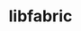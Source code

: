 ---
title: "libfabric"
layout: cache
categories: [package, develop-2023-06-04]
meta: {"versions": ["1.18.0"], "compilers": ["gcc@=11.1.0", "gcc@=11.3.0", "gcc@=12.1.0", "gcc@=7.3.1", "gcc@=7.5.0", "oneapi@=2023.0.0"], "oss": ["amzn2", "ubuntu18.04", "ubuntu20.04", "ubuntu22.04"], "platforms": ["linux"], "targets": ["aarch64", "neoverse_n1", "ppc64le", "x86_64", "x86_64_v3"], "stacks": ["aws-ahug", "aws-ahug-aarch64", "aws-isc", "aws-isc-aarch64", "build_systems", "data-vis-sdk", "e4s", "e4s-oneapi", "e4s-power", "root", "tutorial"], "num_specs": 15, "num_specs_by_stack": {"aws-isc-aarch64": 4, "root": 15, "aws-ahug-aarch64": 4, "aws-ahug": 2, "aws-isc": 2, "e4s-power": 1, "build_systems": 1, "e4s-oneapi": 1, "data-vis-sdk": 1, "e4s": 1, "tutorial": 2}}
spec_details: [{"hash": "sdy4zd6x7k2ikfkqfd2nqox7turm7i2u", "compiler": "gcc@=7.3.1", "versions": ["1.18.0"], "os": "amzn2", "platform": "linux", "target": "aarch64", "variants": ["build_system=autotools", "~debug", "fabrics=efa,mrail,rxd,rxm,shm,sockets,tcp,udp,verbs", "~kdreg"], "stacks": ["aws-isc-aarch64", "root"], "size": "-", "tarball": "https://binaries.spack.io/releases/develop-2023-06-04/build_cache/linux-amzn2-aarch64/gcc-7.3.1/libfabric-1.18.0/linux-amzn2-aarch64-gcc-7.3.1-libfabric-1.18.0-sdy4zd6x7k2ikfkqfd2nqox7turm7i2u.spack"}, {"hash": "vka6e7kdkemtp7mj2ao2panphgs2rmp6", "compiler": "gcc@=7.3.1", "versions": ["1.18.0"], "os": "amzn2", "platform": "linux", "target": "aarch64", "variants": ["build_system=autotools", "~debug", "fabrics=efa,mrail,rxd,rxm,shm,sockets,tcp,udp,verbs", "~kdreg"], "stacks": ["aws-isc-aarch64", "aws-ahug-aarch64", "root"], "size": "-", "tarball": "https://binaries.spack.io/releases/develop-2023-06-04/build_cache/linux-amzn2-aarch64/gcc-7.3.1/libfabric-1.18.0/linux-amzn2-aarch64-gcc-7.3.1-libfabric-1.18.0-vka6e7kdkemtp7mj2ao2panphgs2rmp6.spack"}, {"hash": "goud4buqmz67uv3hv6p544xcit4txrfb", "compiler": "gcc@=7.3.1", "versions": ["1.18.0"], "os": "amzn2", "platform": "linux", "target": "aarch64", "variants": ["build_system=autotools", "~debug", "fabrics=efa,mrail,rxd,rxm,shm,sockets,tcp,udp,verbs", "~kdreg"], "stacks": ["root", "aws-ahug-aarch64"], "size": "-", "tarball": "https://binaries.spack.io/releases/develop-2023-06-04/build_cache/linux-amzn2-aarch64/gcc-7.3.1/libfabric-1.18.0/linux-amzn2-aarch64-gcc-7.3.1-libfabric-1.18.0-goud4buqmz67uv3hv6p544xcit4txrfb.spack"}, {"hash": "6frx3ciy6wnoebuxbimwsh7q3fyd5amu", "compiler": "gcc@=7.3.1", "versions": ["1.18.0"], "os": "amzn2", "platform": "linux", "target": "neoverse_n1", "variants": ["build_system=autotools", "~debug", "fabrics=efa,mrail,rxd,rxm,shm,sockets,tcp,udp,verbs", "~kdreg"], "stacks": ["aws-isc-aarch64", "aws-ahug-aarch64", "root"], "size": "-", "tarball": "https://binaries.spack.io/releases/develop-2023-06-04/build_cache/linux-amzn2-neoverse_n1/gcc-7.3.1/libfabric-1.18.0/linux-amzn2-neoverse_n1-gcc-7.3.1-libfabric-1.18.0-6frx3ciy6wnoebuxbimwsh7q3fyd5amu.spack"}, {"hash": "7c7uqonxmqxq2gwavrdr6eaq47axkrlw", "compiler": "gcc@=7.3.1", "versions": ["1.18.0"], "os": "amzn2", "platform": "linux", "target": "neoverse_n1", "variants": ["build_system=autotools", "~debug", "fabrics=efa,mrail,rxd,rxm,shm,sockets,tcp,udp,verbs", "~kdreg"], "stacks": ["aws-isc-aarch64", "root"], "size": "-", "tarball": "https://binaries.spack.io/releases/develop-2023-06-04/build_cache/linux-amzn2-neoverse_n1/gcc-7.3.1/libfabric-1.18.0/linux-amzn2-neoverse_n1-gcc-7.3.1-libfabric-1.18.0-7c7uqonxmqxq2gwavrdr6eaq47axkrlw.spack"}, {"hash": "qwfmlbq7cozfzh556ixmz4p7qkvqboqp", "compiler": "gcc@=7.3.1", "versions": ["1.18.0"], "os": "amzn2", "platform": "linux", "target": "neoverse_n1", "variants": ["build_system=autotools", "~debug", "fabrics=efa,mrail,rxd,rxm,shm,sockets,tcp,udp,verbs", "~kdreg"], "stacks": ["root", "aws-ahug-aarch64"], "size": "-", "tarball": "https://binaries.spack.io/releases/develop-2023-06-04/build_cache/linux-amzn2-neoverse_n1/gcc-7.3.1/libfabric-1.18.0/linux-amzn2-neoverse_n1-gcc-7.3.1-libfabric-1.18.0-qwfmlbq7cozfzh556ixmz4p7qkvqboqp.spack"}, {"hash": "kdc7yyqfcis55lf4avdaeif23iw5n4cc", "compiler": "gcc@=7.3.1", "versions": ["1.18.0"], "os": "amzn2", "platform": "linux", "target": "x86_64_v3", "variants": ["build_system=autotools", "~debug", "fabrics=efa,mrail,rxd,rxm,shm,sockets,tcp,udp,verbs", "~kdreg"], "stacks": ["root", "aws-ahug", "aws-isc"], "size": "-", "tarball": "https://binaries.spack.io/releases/develop-2023-06-04/build_cache/linux-amzn2-x86_64_v3/gcc-7.3.1/libfabric-1.18.0/linux-amzn2-x86_64_v3-gcc-7.3.1-libfabric-1.18.0-kdc7yyqfcis55lf4avdaeif23iw5n4cc.spack"}, {"hash": "7ibgh6uiuov4shmx5vtegspsxu7465xk", "compiler": "gcc@=7.3.1", "versions": ["1.18.0"], "os": "amzn2", "platform": "linux", "target": "x86_64_v3", "variants": ["build_system=autotools", "~debug", "fabrics=efa,mrail,rxd,rxm,shm,sockets,tcp,udp,verbs", "~kdreg"], "stacks": ["root", "aws-isc"], "size": "-", "tarball": "https://binaries.spack.io/releases/develop-2023-06-04/build_cache/linux-amzn2-x86_64_v3/gcc-7.3.1/libfabric-1.18.0/linux-amzn2-x86_64_v3-gcc-7.3.1-libfabric-1.18.0-7ibgh6uiuov4shmx5vtegspsxu7465xk.spack"}, {"hash": "5ygxxafoxwvuhbip7vzrf3uv7pl3e6bs", "compiler": "gcc@=7.3.1", "versions": ["1.18.0"], "os": "amzn2", "platform": "linux", "target": "x86_64_v3", "variants": ["build_system=autotools", "~debug", "fabrics=efa,mrail,rxd,rxm,shm,sockets,tcp,udp,verbs", "~kdreg"], "stacks": ["root", "aws-ahug"], "size": "-", "tarball": "https://binaries.spack.io/releases/develop-2023-06-04/build_cache/linux-amzn2-x86_64_v3/gcc-7.3.1/libfabric-1.18.0/linux-amzn2-x86_64_v3-gcc-7.3.1-libfabric-1.18.0-5ygxxafoxwvuhbip7vzrf3uv7pl3e6bs.spack"}, {"hash": "glsu7dh4iwweihbdvq22ko2feqm3oeg4", "compiler": "gcc@=11.1.0", "versions": ["1.18.0"], "os": "ubuntu20.04", "platform": "linux", "target": "ppc64le", "variants": ["build_system=autotools", "~debug", "fabrics=rxm,sockets,tcp,udp", "~kdreg"], "stacks": ["root", "e4s-power"], "size": "-", "tarball": "https://binaries.spack.io/releases/develop-2023-06-04/build_cache/linux-ubuntu20.04-ppc64le/gcc-11.1.0/libfabric-1.18.0/linux-ubuntu20.04-ppc64le-gcc-11.1.0-libfabric-1.18.0-glsu7dh4iwweihbdvq22ko2feqm3oeg4.spack"}, {"hash": "zh2zdyisvg4qqw2pqhb3iw4n3zqqxba2", "compiler": "gcc@=7.5.0", "versions": ["1.18.0"], "os": "ubuntu18.04", "platform": "linux", "target": "x86_64_v3", "variants": ["build_system=autotools", "~debug", "fabrics=sockets,tcp,udp", "~kdreg"], "stacks": ["root", "build_systems"], "size": "-", "tarball": "https://binaries.spack.io/releases/develop-2023-06-04/build_cache/linux-ubuntu18.04-x86_64_v3/gcc-7.5.0/libfabric-1.18.0/linux-ubuntu18.04-x86_64_v3-gcc-7.5.0-libfabric-1.18.0-zh2zdyisvg4qqw2pqhb3iw4n3zqqxba2.spack"}, {"hash": "s45765wufeunxcmho2cp4uf5t2dy2tyt", "compiler": "oneapi@=2023.0.0", "versions": ["1.18.0"], "os": "ubuntu20.04", "platform": "linux", "target": "x86_64", "variants": ["build_system=autotools", "~debug", "fabrics=rxm,sockets,tcp,udp", "~kdreg"], "stacks": ["root", "e4s-oneapi"], "size": "-", "tarball": "https://binaries.spack.io/releases/develop-2023-06-04/build_cache/linux-ubuntu20.04-x86_64/oneapi-2023.0.0/libfabric-1.18.0/linux-ubuntu20.04-x86_64-oneapi-2023.0.0-libfabric-1.18.0-s45765wufeunxcmho2cp4uf5t2dy2tyt.spack"}, {"hash": "mipcsgwq5cgsk4yesom34orrssmhuyu5", "compiler": "gcc@=11.1.0", "versions": ["1.18.0"], "os": "ubuntu20.04", "platform": "linux", "target": "x86_64_v3", "variants": ["build_system=autotools", "~debug", "fabrics=rxm,sockets,tcp,udp", "~kdreg"], "stacks": ["root", "data-vis-sdk", "e4s"], "size": "-", "tarball": "https://binaries.spack.io/releases/develop-2023-06-04/build_cache/linux-ubuntu20.04-x86_64_v3/gcc-11.1.0/libfabric-1.18.0/linux-ubuntu20.04-x86_64_v3-gcc-11.1.0-libfabric-1.18.0-mipcsgwq5cgsk4yesom34orrssmhuyu5.spack"}, {"hash": "exb2qlzualjwydypjpo2tmpvsumo3sr2", "compiler": "gcc@=11.3.0", "versions": ["1.18.0"], "os": "ubuntu22.04", "platform": "linux", "target": "x86_64_v3", "variants": ["build_system=autotools", "~debug", "fabrics=sockets,tcp,udp", "~kdreg"], "stacks": ["root", "tutorial"], "size": "-", "tarball": "https://binaries.spack.io/releases/develop-2023-06-04/build_cache/linux-ubuntu22.04-x86_64_v3/gcc-11.3.0/libfabric-1.18.0/linux-ubuntu22.04-x86_64_v3-gcc-11.3.0-libfabric-1.18.0-exb2qlzualjwydypjpo2tmpvsumo3sr2.spack"}, {"hash": "er4rpydkmxzr6ous2eabfqelciyn7kaa", "compiler": "gcc@=12.1.0", "versions": ["1.18.0"], "os": "ubuntu22.04", "platform": "linux", "target": "x86_64_v3", "variants": ["build_system=autotools", "~debug", "fabrics=sockets,tcp,udp", "~kdreg"], "stacks": ["root", "tutorial"], "size": "-", "tarball": "https://binaries.spack.io/releases/develop-2023-06-04/build_cache/linux-ubuntu22.04-x86_64_v3/gcc-12.1.0/libfabric-1.18.0/linux-ubuntu22.04-x86_64_v3-gcc-12.1.0-libfabric-1.18.0-er4rpydkmxzr6ous2eabfqelciyn7kaa.spack"}]
---